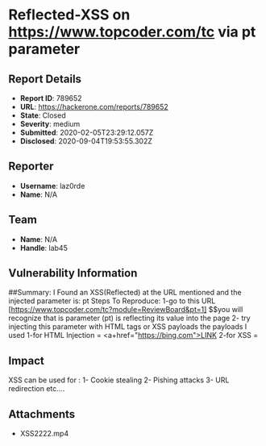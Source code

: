 # Reflected-XSS on https://www.topcoder.com/tc via pt parameter

## Report Details
- **Report ID**: 789652
- **URL**: https://hackerone.com/reports/789652
- **State**: Closed
- **Severity**: medium
- **Submitted**: 2020-02-05T23:29:12.057Z
- **Disclosed**: 2020-09-04T19:53:55.302Z

## Reporter
- **Username**: laz0rde
- **Name**: N/A

## Team
- **Name**: N/A
- **Handle**: lab45

## Vulnerability Information
##Summary:
I Found an XSS(Reflected) at the URL mentioned 
and the injected parameter is: pt
Steps To Reproduce:
1-go to this URL [https://www.topcoder.com/tc?module=ReviewBoard&pt=1]
$$you will recognize that is parameter (pt) is reflecting its value into the page
2- try injecting this parameter with HTML tags or XSS payloads 
the payloads I used 
1-for HTML Injection = <a+href="https://bing.com">LINK</a>
2-for XSS = <script>confirm(1)</script>

## Impact

XSS can be used for :
1- Cookie stealing 
2- Pishing attacks
3- URL redirection 
etc....

## Attachments
- XSS2222.mp4
